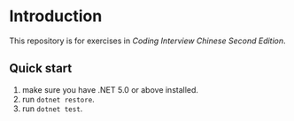 ﻿# Introduction

This repository is for exercises in *Coding Interview Chinese Second Edition*.

## Quick start

1. make sure you have .NET 5.0 or above installed.
2. run `dotnet restore`.
3. run `dotnet test`.
